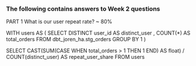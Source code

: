 
### The following contains answers to Week 2 questions
PART 1
What is our user repeat rate? ~ 80%

WITH users AS (
SELECT 
  DISTINCT user_id AS distinct_user
  , COUNT(*) AS total_orders
FROM dbt_joren_ha.stg_orders
GROUP BY 1
)

SELECT CAST(SUM(CASE WHEN total_orders > 1 THEN 1 END) AS float) / COUNT(distinct_user) AS repeat_user_share
FROM users

